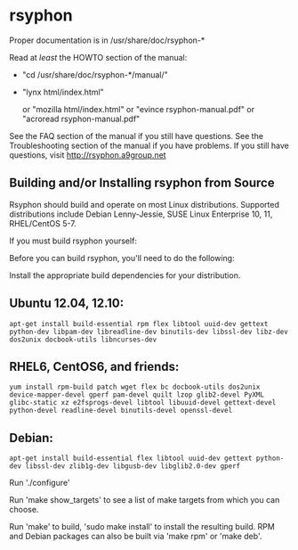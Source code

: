 rsyphon
======

Proper documentation is in /usr/share/doc/rsyphon-*

Read at _least_ the HOWTO section of the manual:

- "cd /usr/share/doc/rsyphon-*/manual/"

- "lynx html/index.html"

    or
      "mozilla html/index.html"
    or
      "evince rsyphon-manual.pdf"
    or
      "acroread rsyphon-manual.pdf"

See the FAQ section of the manual if you still have questions.
See the Troubleshooting section of the manual if you have problems.
If you still have questions, visit http://rsyphon.a9group.net


Building and/or Installing rsyphon from Source
--------------------------------------------------------------------------------
Rsyphon should build and operate on most Linux distributions. Supported distributions include Debian Lenny-Jessie, SUSE Linux Enterprise 10, 11, RHEL/CentOS 5-7.

If you must build rsyphon yourself:

Before you can build rsyphon, you'll need to do the following:

Install the appropriate build dependencies for your distribution.

## Ubuntu 12.04, 12.10: ##
    apt-get install build-essential rpm flex libtool uuid-dev gettext python-dev libpam-dev libreadline-dev binutils-dev libssl-dev libz-dev dos2unix docbook-utils libncurses-dev

## RHEL6, CentOS6, and friends: ##
    yum install rpm-build patch wget flex bc docbook-utils dos2unix device-mapper-devel gperf pam-devel quilt lzop glib2-devel PyXML glibc-static xz e2fsprogs-devel libtool libuuid-devel gettext-devel python-devel readline-devel binutils-devel openssl-devel

## Debian: ##
    apt-get install build-essential flex libtool uuid-dev gettext python-dev libssl-dev zlib1g-dev libgusb-dev libglib2.0-dev gperf

Run './configure'

Run 'make show_targets' to see a list of make targets from which you can choose.

Run 'make' to build, 'sudo make install' to install the resulting build. RPM and Debian packages can also be built via 'make rpm' or 'make deb'.
